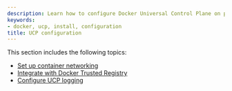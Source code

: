 ```yaml
---
description: Learn how to configure Docker Universal Control Plane on production.
keywords:
- docker, ucp, install, configuration
title: UCP configuration
---
```


This section includes the following topics:

* [Set up container networking](multi-host-networking.md)
* [Integrate with Docker Trusted Registry](dtr-integration.md)
* [Configure UCP logging](configure-logs.md)
